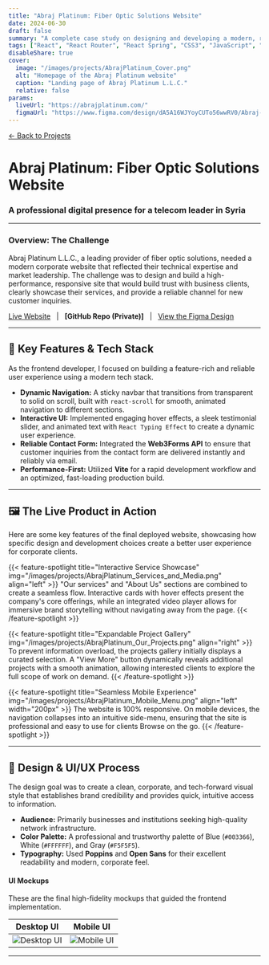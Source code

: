 ```yaml
---
title: "Abraj Platinum: Fiber Optic Solutions Website"
date: 2024-06-30
draft: false
summary: "A complete case study on designing and developing a modern, responsive corporate website for a leading Syrian fiber optic solutions provider, built with React.js and Vite."
tags: ["React", "React Router", "React Spring", "CSS3", "JavaScript", "Vite", "UI/UX", "Web3Forms"]
disableShare: true
cover:
  image: "/images/projects/AbrajPlatinum_Cover.png"
  alt: "Homepage of the Abraj Platinum website"
  caption: "Landing page of Abraj Platinum L.L.C."
  relative: false
params:
  liveUrl: "https://abrajplatinum.com/"
  figmaUrl: "https://www.figma.com/design/dA5A16WJYoyCUTo56wwRV0/Abraj-Platinum?node-id=0-1"
---
```


[← Back to Projects](/projects/)

# Abraj Platinum: Fiber Optic Solutions Website
### A professional digital presence for a telecom leader in Syria

---

### Overview: The Challenge

Abraj Platinum L.L.C., a leading provider of fiber optic solutions, needed a modern corporate website that reflected their technical expertise and market leadership. The challenge was to design and build a high-performance, responsive site that would build trust with business clients, clearly showcase their services, and provide a reliable channel for new customer inquiries.

[Live Website](https://abrajplatinum.com) &nbsp; | &nbsp; **[GitHub Repo (Private)]** &nbsp; | &nbsp; [View the Figma Design](https://www.figma.com/design/dA5A16WJYoyCUTo56wwRV0/Abraj-Platinum?node-id=0-1)

---

## 🎯 Key Features & Tech Stack

As the frontend developer, I focused on building a feature-rich and reliable user experience using a modern tech stack.

* **Dynamic Navigation:** A sticky navbar that transitions from transparent to solid on scroll, built with `react-scroll` for smooth, animated navigation to different sections.
* **Interactive UI:** Implemented engaging hover effects, a sleek testimonial slider, and animated text with `React Typing Effect` to create a dynamic user experience.
* **Reliable Contact Form:** Integrated the **Web3Forms API** to ensure that customer inquiries from the contact form are delivered instantly and reliably via email.
* **Performance-First:** Utilized **Vite** for a rapid development workflow and an optimized, fast-loading production build.

---

## 🖼️ The Live Product in Action

Here are some key features of the final deployed website, showcasing how specific design and development choices create a better user experience for corporate clients.

{{< feature-spotlight title="Interactive Service Showcase" img="/images/projects/AbrajPlatinum_Services_and_Media.png" align="left" >}}
"Our services" and "About Us" sections are combined to create a seamless flow. Interactive cards with hover effects present the company's core offerings, while an integrated video player allows for immersive brand storytelling without navigating away from the page.
{{< /feature-spotlight >}}

{{< feature-spotlight title="Expandable Project Gallery" img="/images/projects/AbrajPlatinum_Our_Projects.png" align="right" >}}
To prevent information overload, the projects gallery initially displays a curated selection. A "View More" button dynamically reveals additional projects with a smooth animation, allowing interested clients to explore the full scope of work on demand.
{{< /feature-spotlight >}}

{{< feature-spotlight title="Seamless Mobile Experience" img="/images/projects/AbrajPlatinum_Mobile_Menu.png" align="left" width="200px" >}}
The website is 100% responsive. On mobile devices, the navigation collapses into an intuitive side-menu, ensuring that the site is professional and easy to use for clients Browse on the go.
{{< /feature-spotlight >}}

---

## 🎨 Design & UI/UX Process

The design goal was to create a clean, corporate, and tech-forward visual style that establishes brand credibility and provides quick, intuitive access to information.

* **Audience:** Primarily businesses and institutions seeking high-quality network infrastructure.
* **Color Palette:** A professional and trustworthy palette of Blue (`#003366`), White (`#FFFFFF`), and Gray (`#F5F5F5`).
* **Typography:** Used **Poppins** and **Open Sans** for their excellent readability and modern, corporate feel.

#### UI Mockups
These are the final high-fidelity mockups that guided the frontend implementation.

| Desktop UI | Mobile UI |
|:---:|:---:|
| ![Desktop UI](/images/projects/AbrajPlatinum_MacBook_Pro_1.png) | ![Mobile UI](/images/projects/AbrajPlatinum_iPhone_X_1.png) |

---